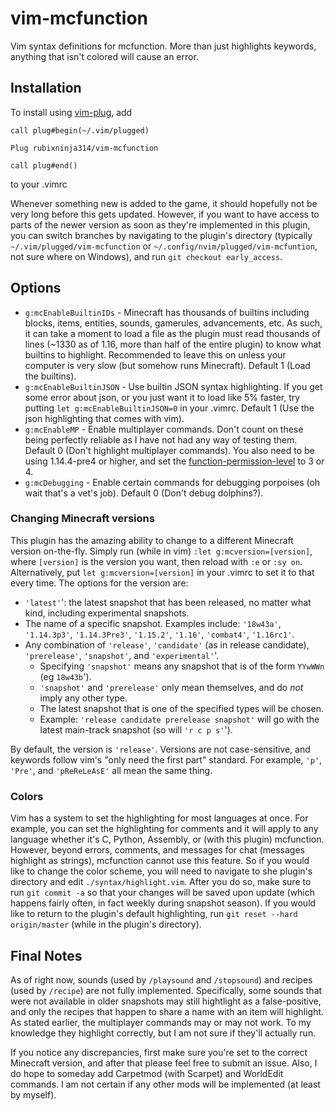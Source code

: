 # vim-mcfunction
Vim syntax definitions for mcfunction. More than just highlights keywords, anything that isn't colored will cause an error.

## Installation

To install using [vim-plug](https://github.com/junegunn/vim-plug), add
```
call plug#begin(~/.vim/plugged)

Plug rubixninja314/vim-mcfunction

call plug#end()
```
to your .vimrc

Whenever something new is added to the game, it should hopefully not be very long before this gets updated.
However, if you want to have access to parts of the newer version as soon as they're implemented in this plugin, you can switch branches by navigating to the plugin's directory (typically `~/.vim/plugged/vim-mcfunction` or `~/.config/nvim/plugged/vim-mcfuntion`, not sure where on Windows), and run `git checkout early_access`.

## Options

- `g:mcEnableBuiltinIDs` - Minecraft has thousands of builtins including blocks, items, entities, sounds, gamerules, advancements, etc. As such, it can take a moment to load a file as the plugin must read thousands of lines (~1330 as of 1.16, more than half of the entire plugin) to know what builtins to highlight. Recommended to leave this on unless your computer is very slow (but somehow runs Minecraft). Default 1 (Load the builtins).
- `g:mcEnableBuiltinJSON` - Use builtin JSON syntax highlighting. If you get some error about json, or you just want it to load like 5% faster, try putting `let g:mcEnableBuiltinJSON=0` in your .vimrc. Default 1 (Use the json highlighting that comes with vim).
- `g:mcEnableMP` - Enable multiplayer commands. Don't count on these being perfectly reliable as I have not had any way of testing them. Default 0 (Don't highlight multiplayer commands). You also need to be using 1.14.4-pre4 or higher, and set the [function-permission-level](https://minecraft.gamepedia.com/Server.properties#function-permission-level) to 3 or 4.
- `g:mcDebugging` - Enable certain commands for debugging porpoises (oh wait that's a vet's job). Default 0 (Don't debug dolphins?).

### Changing Minecraft versions
This plugin has the amazing ability to change to a different Minecraft version on-the-fly.
Simply run (while in vim) `:let g:mcversion=[version]`, where `[version]` is the version you want, then reload with `:e` or `:sy on`.
Alternatively, put `let g:mcversion=[version]` in your .vimrc to set it to that every time.
The options for the version are:
- `'latest'`': the latest snapshot that has been released, no matter what kind, including experimental snapshots.
- The name of a specific snapshot. Examples include: `'18w43a'`, `'1.14.3p3'`, `'1.14.3Pre3'`, `'1.15.2'`, `'1.16'`, `'combat4'`, `'1.16rc1'`.
- Any combination of `'release'`, `'candidate'` (as in release candidate), `'prerelease'`, `'snapshot'`, and `'experimental'`'.
    - Specifying `'snapshot'` means any snapshot that is of the form `YYwWWn` (eg `18w43b`').
    - `'snapshot'` and `'prerelease'` only mean themselves, and do *not* imply any other type.
    - The latest snapshot that is one of the specified types will be chosen.
    - Example: `'release candidate prerelease snapshot'` will go with the latest main-track snapshot (so will `'r c p s'`').

By default, the version is `'release'`.
Versions are not case-sensitive, and keywords follow vim's "only need the first part" standard.
For example, `'p'`, `'Pre'`, and `'pReReLeAsE'` all mean the same thing.

### Colors
Vim has a system to set the highlighting for most languages at once. For example, you can set the highlighting for comments and it will apply to any language whether it's C, Python, Assembly, or (with this plugin) mcfunction.
However, beyond errors, comments, and messages for chat (messages highlight as strings), mcfunction cannot use this feature.
So if you would like to change the color scheme, you will need to navigate to she plugin's directory and edit `./syntax/highlight.vim`.
After you do so, make sure to run `git commit -a` so that your changes will be saved upon update (which happens fairly often, in fact weekly during snapshot season).
If you would like to return to the plugin's default highlighting, run `git reset --hard origin/master` (while in the plugin's directory).

## Final Notes

As of right now, sounds (used by `/playsound` and `/stopsound`) and recipes (used by `/recipe`) are not fully implemented.
Specifically, some sounds that were not available in older snapshots may still hightlight as a false-positive, and only the recipes that happen to share a name with an item will highlight.
As stated earlier, the multiplayer commands may or may not work. To my knowledge they highlight correctly, but I am not sure if they'll actually run.

If you notice any discrepancies, first make sure you're set to the correct Minecraft version, and after that please feel free to submit an issue.
Also, I do hope to someday add Carpetmod (with Scarpet) and WorldEdit commands.
I am not certain if any other mods will be implemented (at least by myself).
